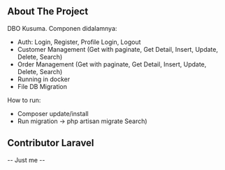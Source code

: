 ## About The Project

DBO Kusuma. Componen didalamnya:

- Auth: Login, Register, Profile Login, Logout
- Customer Management (Get with paginate, Get Detail, Insert, Update, Delete,
Search)
- Order Management (Get with paginate, Get Detail, Insert, Update, Delete,
Search)
- Running in docker
- File DB Migration

How to run:

- Composer update/install
- Run migration -> php artisan migrate
Search)

## Contributor Laravel
-- Just me --